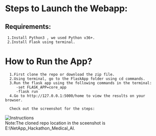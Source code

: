 # Steps to Launch the Webapp:     
## Requirements:
     1.Install Python3 , we used Python v36+. 
     2.Install Flask using terminal.
     
# How to Run the App?
      1.First clone the repo or download the zip file.
      2.Using terminal, go to the FlaskApp folder using cd commands.
      3.Run the flask app using the following commands in the terminal:
         -set FLASK_APP=core_app     
         -flask run     
      4.Go to http://127.0.0.1:5000/home to view the results on your browser.
      
      Check out the screenshot for the steps:     
 ![Instructions](https://github.com/smitap-31/NetApp_Hackathon_Medical_AI/blob/master/FlaskApp/Screenshots/instructions.JPG)     
      Note:The cloned repo location in the sceenshot is E:\NetApp_Hackathon_Medical_AI.
